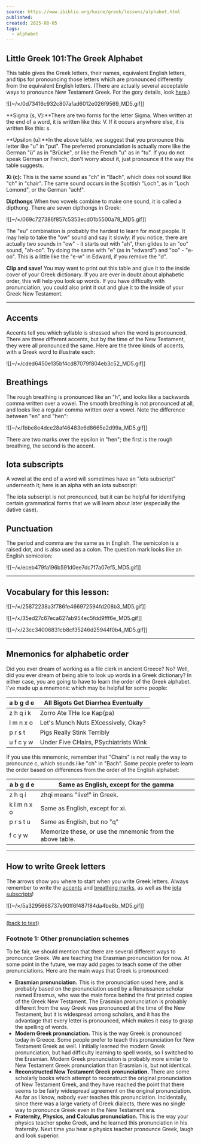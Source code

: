 ```yaml
---
source: https://www.ibiblio.org/koine/greek/lessons/alphabet.html
published:
created: 2025-08-05
tags:
  - alphabet
---
```

## Little Greek 101:The Greek Alphabet

This table gives the Greek letters, their names, equivalent English letters, and tips for pronouncing those letters which are pronounced differently from the equivalent English letters. (There are actually several acceptable ways to pronounce New Testament Greek. For the gory details, look [here](https://www.ibiblio.org/koine/greek/lessons/#footnote1).)

![[~/×/0d73416c932c807afad6012e026f9569_MD5.gif]]

**Sigma (s, V):**There are two forms for the letter Sigma. When written at the end of a word, it is written like this: V. If it occurs anywhere else, it is written like this: s.

**Upsilon (u):**In the above table, we suggest that you pronounce this letter like "u" in "put". The preferred pronunciation is actually more like the German "ü" as in "Brücke", or like the French "u" as in "tu". If you do not speak German or French, don't worry about it, just pronounce it the way the table suggests.

**Xi (c):** This is the same sound as "ch" in "Bach", which does not sound like "ch" in "chair". The same sound occurs in the Scottish "Loch", as in "Loch Lomond", or the German "ach!".

**Dipthongs** When two vowels combine to make one sound, it is called a dipthong. There are seven dipthongs in Greek:

![[~/×/069c727386f857c5353ecd01b5500a78_MD5.gif]]

The "eu" combination is probably the hardest to learn for most people. It may help to take the "ow" sound and say it slowly: if you notice, there are actually two sounds in "ow" - it starts out with "ah", then glides to an "oo" sound, "ah-oo". Try doing the same with "e" (as in "edward") and "oo" - "e-oo". This is a little like the "e-w" in Edward, if you remove the "d".

**Clip and save!** You may want to print out this table and glue it to the inside cover of your Greek dictionary. If you are ever in doubt about alphabetic order, this will help you look up words. If you have difficulty with pronunciation, you could also print it out and glue it to the inside of your Greek New Testament.

---

## Accents

Accents tell you which syllable is stressed when the word is pronounced. There are three different accents, but by the time of the New Testament, they were all pronounced the same. Here are the three kinds of accents, with a Greek word to illustrate each:

![[~/×/cded6450e135bf4cd87079f804eb3c52_MD5.gif]]

## Breathings

The rough breathing is pronounced like an "h", and looks like a backwards comma written over a vowel. The smooth breathing is not pronounced at all, and looks like a regular comma written over a vowel. Note the difference between "en" and "hen":

![[~/×/1bbe8e4dce28af46483e6d8665e2d99a_MD5.gif]]

There are two marks over the epsilon in "hen"; the first is the rough breathing, the second is the accent.

## Iota subscripts

A vowel at the end of a word will sometimes have an "iota subscript" underneath it; here is an alpha with an iota subscript:

The iota subscript is not pronounced, but it can be helpful for identifying certain grammatical forms that we will learn about later (especially the dative case).

## Punctuation

The period and comma are the same as in English. The semicolon is a raised dot, and is also used as a colon. The question mark looks like an English semicolon:

![[~/×/eceb479fa196b591d0ee7dc7f7a07ef5_MD5.gif]]

---

## Vocabulary for this lesson:

![[~/×/25872238a3f786fe466972594fd208b3_MD5.gif]]

![[~/×/35ed27c67eca627ab954ec5fdd9fff6e_MD5.gif]]

![[~/×/23cc34006831cb8cf35246d25944f0b4_MD5.gif]]

---

## Mnemonics for alphabetic order

Did you ever dream of working as a file clerk in ancient Greece? No? Well, did you ever dream of being able to look up words in a Greek dictionary? In either case, you are going to have to learn the order of the Greek alphabet. I've made up a mnemonic which may be helpful for some people:

| a b g d e | All Bigots Get Diarrhea Eventually |
| --- | --- |
| z h q i k | Zorro Ate THe Ice Kap(pa) |
| l m n x o | Let's Munch Nuts EXcessively, Okay? |
| p r s t | Pigs Really Stink Terribly |
| u f c y w | Under Five CHairs, PSychiatrists Wink |

If you use this mnemonic, remember that "Chairs" is not really the way to pronounce c, which sounds like "ch" in "Bach". Some people prefer to learn the order based on differences from the order of the English alphabet:

| a b g d e | Same as English, except for the gamma |
| --- | --- |
| z h q i | zhqi means "live!" in Greek. |
| k l m n x o | Same as English, except for xi. |
| p r s t u | Same as English, but no "q" |
| f c y w | Memorize these, or use the mnemonic from the above table. |

---

## How to write Greek letters

The arrows show you where to start when you write Greek letters. Always remember to write the [accents](https://www.ibiblio.org/koine/greek/lessons/#accents) and [breathing marks](https://www.ibiblio.org/koine/greek/lessons/#breathings), as well as the [iota subscripts](https://www.ibiblio.org/koine/greek/lessons/#iotaSubscript)!

![[~/×/5a3295668737e90ff6f487f84da4be8b_MD5.gif]]

---

[(back to text)](https://www.ibiblio.org/koine/greek/lessons/#ref1)

### Footnote 1: Other pronunciation schemes

To be fair, we should mention that there are several different ways to pronounce Greek. We are teaching the Erasmian pronunciation for now. At some point in the future, we may add pages to teach some of the other pronunciations. Here are the main ways that Greek is pronounced:

- **Erasmian pronunciation.** This is the pronunciation used here, and is probably based on the pronunciation used by a Renaissance scholar named Erasmus, who was the main force behind the first printed copies of the Greek New Testament. The Erasmian pronunciation is probably different from the way Greek was pronounced at the time of the New Testament, but it is widespread among scholars, and it has the advantage that every letter is pronounced, which makes it easy to grasp the spelling of words.
- **Modern Greek pronunciation.** This is the way Greek is pronounced today in Greece. Some people prefer to teach this pronunciation for New Testament Greek as well. I initially learned the modern Greek pronunciation, but had difficulty learning to spell words, so I switched to the Erasmian. Modern Greek pronunciation is probably more similar to New Testament Greek pronunciation than Erasmian is, but not identical.
- **Reconstructed New Testament Greek pronunciation.** There are some scholarly books which attempt to reconstruct the original pronunciation of New Testament Greek, and they have reached the point that there seems to be fairly widespread agreement on the original pronunciation. As far as I know, nobody ever teaches this pronunciation. Incidentally, since there was a large variety of Greek dialects, there was no single way to pronounce Greek even in the New Testament era.
- **Fraternity, Physics, and Calculus pronunciation.** This is the way your physics teacher spoke Greek, and he learned this pronunciation in his fraternity. Next time you hear a physics teacher pronounce Greek, laugh and look superior.